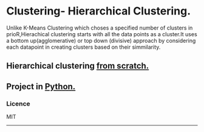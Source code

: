 # Clustering- Hierarchical Clustering.

Unlike K-Means Clustering which choses a specified number of clusters in prioR,Hierachical clustering starts with all the data points as a cluster.It uses a bottom up(agglomerative) or top down (divisive) approach by considering each datapoint in creating clusters based on their simmilarity.

## Hierarchical clustering [from scratch.](https://github.com/GeorgeOduor/unsupervised-learning/blob/master/hierarchical%20clustering/hierachical%20clustering.ipynb)

## Project in [Python.](https://github.com/GeorgeOduor/unsupervised-learning/blob/master/hierarchical%20clustering/hierarchical.ipynb)

### Licence 

MIT
___

